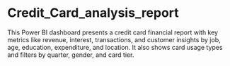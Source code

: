 # Credit_Card_analysis_report
This Power BI dashboard presents a credit card financial report with key metrics like revenue, interest, transactions, and customer insights by job, age, education, expenditure, and location. It also shows card usage types and filters by quarter, gender, and card tier.
